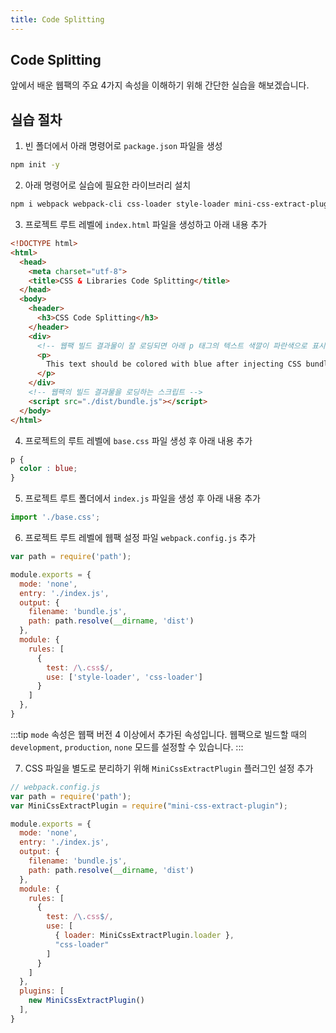 ```yaml
---
title: Code Splitting
---
```


## Code Splitting

앞에서 배운 웹팩의 주요 4가지 속성을 이해하기 위해 간단한 실습을 해보겠습니다.

## 실습 절차

1. 빈 폴더에서 아래 명령어로 `package.json` 파일을 생성

```bash
npm init -y
```

2. 아래 명령어로 실습에 필요한 라이브러리 설치

```bash
npm i webpack webpack-cli css-loader style-loader mini-css-extract-plugin -D
```

3. 프로젝트 루트 레벨에 `index.html` 파일을 생성하고 아래 내용 추가

```html
<!DOCTYPE html>
<html>
  <head>
    <meta charset="utf-8">
    <title>CSS & Libraries Code Splitting</title>
  </head>
  <body>
    <header>
      <h3>CSS Code Splitting</h3>
    </header>
    <div>
      <!-- 웹팩 빌드 결과물이 잘 로딩되면 아래 p 태그의 텍스트 색깔이 파란색으로 표시됨 -->
      <p>
        This text should be colored with blue after injecting CSS bundle
      </p>
    </div>
    <!-- 웹팩의 빌드 결과물을 로딩하는 스크립트 -->
    <script src="./dist/bundle.js"></script>
  </body>
</html>
```

4. 프로젝트의 루트 레벨에 `base.css` 파일 생성 후 아래 내용 추가

```css
p {
  color : blue;
}
```

5. 프로젝트 루트 폴더에서 `index.js` 파일을 생성 후 아래 내용 추가

```js
import './base.css';
```

6. 프로젝트 루트 레벨에 웹팩 설정 파일 `webpack.config.js` 추가

```js
var path = require('path');

module.exports = {
  mode: 'none',
  entry: './index.js',
  output: {
    filename: 'bundle.js',
    path: path.resolve(__dirname, 'dist')
  },
  module: {
    rules: [
      {
        test: /\.css$/,
        use: ['style-loader', 'css-loader']
      }
    ]
  },
}
```

:::tip
`mode` 속성은 웹팩 버전 4 이상에서 추가된 속성입니다. 웹팩으로 빌드할 때의 `development`, `production`, `none` 모드를 설정할 수 있습니다.
:::

7. CSS 파일을 별도로 분리하기 위해 `MiniCssExtractPlugin` 플러그인 설정 추가

```js ${3,16-19,24-26}
// webpack.config.js
var path = require('path');
var MiniCssExtractPlugin = require("mini-css-extract-plugin");

module.exports = {
  mode: 'none',
  entry: './index.js',
  output: {
    filename: 'bundle.js',
    path: path.resolve(__dirname, 'dist')
  },
  module: {
    rules: [
      {
        test: /\.css$/,
        use: [
          { loader: MiniCssExtractPlugin.loader },
          "css-loader"
        ]
      }
    ]
  },
  plugins: [
    new MiniCssExtractPlugin()
  ],
}
```
